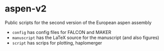 # aspen-v2
Public scripts for the second version of the European aspen assembly

* `config` has config files for FALCON and MAKER
* `manuscript` has the LaTeX source for the manuscript (and also figures)
* `script` has scrips for plotting, haplomerger